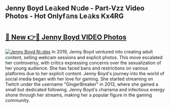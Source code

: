 ## Jenny Boyd Le𝚊ked N𝚞de - Part-Vzz Video Photos - Hot Onlyf𝚊ns Le𝚊ks Kx4RG

# <h2><a href="http://ac20501.deff.icu/?id=Jenny+Boyd">🔗 New 👉🔴 Jenny Boyd VIDEO Photos</a></h2>

[![Jenny Boyd N𝚞des](https://i.imgur.com/rIISA9y.gif)](http://ac20501.deff.icu/?id=Jenny+Boyd)
In 2019, Jenny Boyd ventured into creating adult content, selling webcam sessions and explicit photos. This move escalated her controversy, with critics expressing concerns over the sexualization of her young audience. She has faced bans and restrictions on various platforms due to her explicit content. Jenny Boyd's journey into the world of social media began with her love for gaming. She started streaming on Twitch under the username "GingerBreaker" in 2013, where she gained a small but dedicated following. Jenny Boyd's charisma and infectious energy shone through her streams, making her a popular figure in the gaming community.
